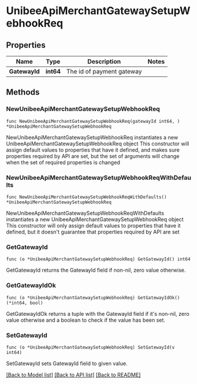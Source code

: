 # UnibeeApiMerchantGatewaySetupWebhookReq

## Properties

Name | Type | Description | Notes
------------ | ------------- | ------------- | -------------
**GatewayId** | **int64** | The id of payment gateway | 

## Methods

### NewUnibeeApiMerchantGatewaySetupWebhookReq

`func NewUnibeeApiMerchantGatewaySetupWebhookReq(gatewayId int64, ) *UnibeeApiMerchantGatewaySetupWebhookReq`

NewUnibeeApiMerchantGatewaySetupWebhookReq instantiates a new UnibeeApiMerchantGatewaySetupWebhookReq object
This constructor will assign default values to properties that have it defined,
and makes sure properties required by API are set, but the set of arguments
will change when the set of required properties is changed

### NewUnibeeApiMerchantGatewaySetupWebhookReqWithDefaults

`func NewUnibeeApiMerchantGatewaySetupWebhookReqWithDefaults() *UnibeeApiMerchantGatewaySetupWebhookReq`

NewUnibeeApiMerchantGatewaySetupWebhookReqWithDefaults instantiates a new UnibeeApiMerchantGatewaySetupWebhookReq object
This constructor will only assign default values to properties that have it defined,
but it doesn't guarantee that properties required by API are set

### GetGatewayId

`func (o *UnibeeApiMerchantGatewaySetupWebhookReq) GetGatewayId() int64`

GetGatewayId returns the GatewayId field if non-nil, zero value otherwise.

### GetGatewayIdOk

`func (o *UnibeeApiMerchantGatewaySetupWebhookReq) GetGatewayIdOk() (*int64, bool)`

GetGatewayIdOk returns a tuple with the GatewayId field if it's non-nil, zero value otherwise
and a boolean to check if the value has been set.

### SetGatewayId

`func (o *UnibeeApiMerchantGatewaySetupWebhookReq) SetGatewayId(v int64)`

SetGatewayId sets GatewayId field to given value.



[[Back to Model list]](../README.md#documentation-for-models) [[Back to API list]](../README.md#documentation-for-api-endpoints) [[Back to README]](../README.md)



